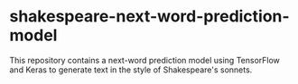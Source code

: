 # shakespeare-next-word-prediction-model
This repository contains a next-word prediction model using TensorFlow and Keras to generate text in the style of Shakespeare's sonnets.
